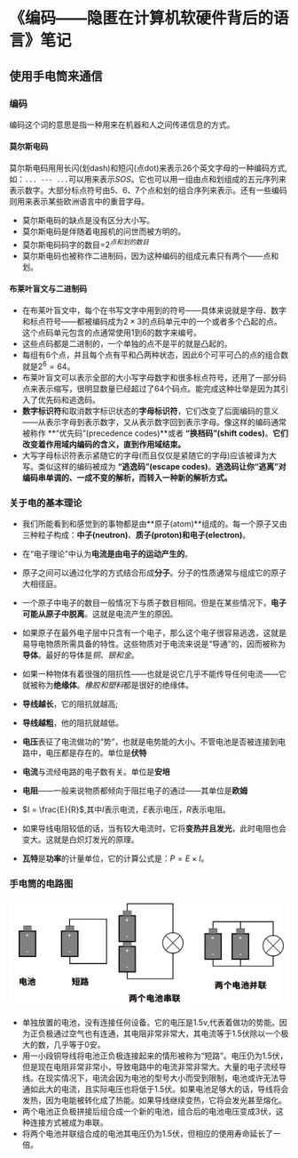 # 《编码——隐匿在计算机软硬件背后的语言》笔记

## 使用手电筒来通信

### 编码

编码这个词的意思是指一种用来在机器和人之间传递信息的方式。

#### 莫尔斯电码

莫尔斯电码用用长闪(划dash)和短闪(点dot)来表示26个英文字母的一种编码方式,如：`... --- ...`可以用来表示*SOS*。它也可以用一组由点和划组成的五元序列来表示数字。大部分标点符号由5、6、7个点和划的组合序列来表示。还有一些编码则用来表示某些欧洲语言中的重音字母。

- 莫尔斯电码的缺点是没有区分大小写。
- 莫尔斯电码是伴随着电报机的问世而被方明的。
- 莫尔斯电码码字的数目=$2^{点和划的数目}$
- 莫尔斯电码也被称作二进制码，因为这种编码的组成元素只有两个——点和划。

#### 布莱叶盲文与二进制码

- 在布莱叶盲文中，每个在书写文字中用到的符号——具体来说就是字母、数字和标点符号——都被编码成为$2\times3$的点码单元中的一个或者多个凸起的点。这个点码单元包含的点通常使用1到6的数字来编号。
- 这些点码都是二进制的，一个单独的点不是平的就是凸起的。
- 每组有6个点，并且每个点有平和凸两种状态，因此6个可平可凸的点的组合数就是$2^6=64$。
- 布莱叶盲文可以表示全部的大小写字母数字和很多标点符号，还用了一部分码点来表示缩写，很明显数量已经超过了64个码点。能完成这种壮举是因为其引入了优先码和逃逸码。
- **数字标识符**和取消数字标识状态的**字母标识符**，它们改变了后面编码的意义——从表示字母到表示数字，又从表示数字回到表示字母。像这样的编码通常被称作 **“优先码”(precedence codes)**或者 **“换档码”(shift codes)**。**它们改变着作用域内编码的含义，直到作用域结束。**
- 大写字母标识符表示紧随它的字母(而且仅仅是紧随它的字母)应该被译为大写。类似这样的编码被成为 **“逃逸码”(escape codes)**。**逃逸码让你“逃离”对编码串单调的、一成不变的解析，而转入一种新的解析方式。**

### 关于电的基本理论

- 我们所能看到和感觉到的事物都是由**原子(atom)**组成的。每一个原子又由三种粒子构成：**中子(neutron)**、**质子(proton)**和**电子(electron)**。
- 在“电子理论”中认为**电流是由电子的运动产生的**。
- 原子之间可以通过化学的方式结合形成**分子**。分子的性质通常与组成它的原子大相径庭。
- 一个原子中电子的数目一般情况下与质子数目相同。但是在某些情况下，**电子可能从原子中脱离**。这就是电流产生的原因。

- 如果原子在最外电子层中只含有一个电子，那么这个电子很容易逃逸，这就是易导电物质所需具备的特性。这些物质对于电流来说是“导通”的，因而被称为**导体**。最好的导体是*铜、银和金*。
- 如果一种物体有着很强的阻抗性——也就是说它几乎不能传导任何电流——它就被称为**绝缘体**。*橡胶和塑料*都是很好的绝缘体。

- **导线越长**，它的阻抗就越高;
- **导线越粗**，他的阻抗就越低。

- **电压**表征了电流做功的“势”，也就是电势能的大小。不管电池是否被连接到电路中，电压都是存在的。单位是**伏特**
- **电流**与流经电路的电子数有关。单位是**安培**
- **电阻**——一般来说物质都倾向于阻拦电子的通过——其单位是**欧姆**
- $I = \frac{E}{R}$,其中$I$表示电流，$E$表示电压，$R$表示电阻。
- 如果导线电阻较低的话，当有较大电流时，它将**变热并且发光**，此时电阻也会变大。这就是白炽灯发光的原理。
- **瓦特**是**功率**的计量单位，它的计算公式是：$P = E \times I$。

### 手电筒的电路图

![手电筒图0](./images/手电筒图0.png)

- 单独放置的电池，没有连接任何设备。它的电压是1.5v,代表着做功的势能。因为正负极通过空气也有连通，其电阻非常非常大，其电流等于1.5伏除以一个极大的数，几乎等于0安。
- 用一小段铜导线将电池正负极连接起来的情形被称为“短路”。电压仍为1.5伏，但是现在电阻非常非常小，导致电路中的电流非常非常大。大量的电子流经导线。在现实情况下，电流会因为电池的型号大小而受到限制，电池或许无法导通如此大的电流，且实际电压也将低于1.5伏。如果电池足够大的话，导线将会发热，因为电能被转化成了热能。如果导线继续变热，它将会发光甚至熔化。
- 两个电池正负极拼接后组合成一个新的电池，组合后的电池电压变成3伏，这种连接方式被成为串联。
- 将两个电池并联组合成的电池其电压仍为1.5伏，但相应的使用寿命延长了一倍。
